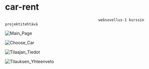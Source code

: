 # car-rent

                                               websovellus-1 kurssin projektitehtävä


![Main_Page](https://github.com/Tomila/Autovuokraamo/assets/55088024/3c600379-89f6-40e4-b4c3-11caed51cdcf)

![Choose_Car](https://github.com/Tomila/Autovuokraamo/assets/55088024/8c0651d4-402b-45bf-9b52-1b41a18065dc)

![Tilaajan_Tiedot](https://github.com/Tomila/Autovuokraamo/assets/55088024/4e8b920a-1889-45f1-b761-cb3f8863045f)

![Tilauksen_Yhteenveto](https://github.com/Tomila/Autovuokraamo/assets/55088024/3b2deed7-f192-4c5a-9cdf-28c46f99e3ec)


